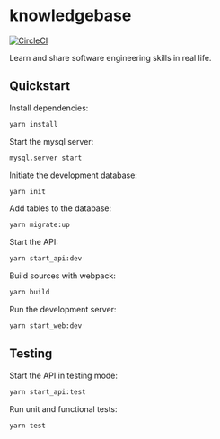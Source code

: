 # knowledgebase

[![CircleCI](https://circleci.com/gh/bennettbuchanan/knowledgebase.svg?style=shield&circle-token=5d5d6c8035a90b5bf566c8a589484b74e862e234)](https://circleci.com/gh/bennettbuchanan/knowledgebase)

Learn and share software engineering skills in real life.

## Quickstart

Install dependencies:

```sh
yarn install
```

Start the mysql server:

```sh
mysql.server start
```

Initiate the development database:

```sh
yarn init
```

Add tables to the database:

```sh
yarn migrate:up
```

Start the API:

```sh
yarn start_api:dev
```

Build sources with webpack:

```sh
yarn build
```

Run the development server:

```sh
yarn start_web:dev
```

## Testing

Start the API in testing mode:

```sh
yarn start_api:test
```

Run unit and functional tests:

```sh
yarn test
```
